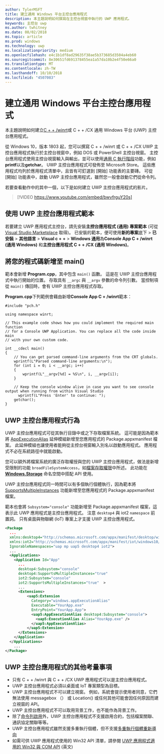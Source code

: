 ```yaml
---
author: TylerMSFT
title: 建立通用 Windows 平台主控台應用程式
description: 本主題說明如何撰寫在主控台視窗中執行的 UWP 應用程式。
keywords: 主控台 uwp
ms.author: twhitney
ms.date: 08/02/2018
ms.topic: article
ms.prod: windows
ms.technology: uwp
ms.localizationpriority: medium
ms.openlocfilehash: e4c1b1df8ad29635f38ae5b373685d3504a4eb60
ms.sourcegitcommit: 8e30651fd691378455ea1a57da10b2e4f50e66a0
ms.translationtype: MT
ms.contentlocale: zh-TW
ms.lasthandoff: 10/10/2018
ms.locfileid: "4507083"
---
```

# <a name="create-a-universal-windows-platform-console-app"></a>建立通用 Windows 平台主控台應用程式

本主題說明如何建立[C + + /winrt](/windows/uwp/cpp-and-winrt-apis/intro-to-using-cpp-with-winrt)或 C + + /CX 通用 Windows 平台 (UWP) 主控台應用程式。

從 Windows 10，版本 1803 起，您可以撰寫 C + + /winrt 或 C + + /CX UWP 主控台應用程式執行於主控台視窗中，例如 DOS 或 PowerShell 主控台視窗。 主控台應用程式使用主控台視窗輸入與輸出，並可以使用[通用 C 執行階段](/cpp/c-runtime-library/reference/crt-alphabetical-function-reference)功能，例如**printf**以及**getchar**。 UWP 主控台應用程式可發佈至 Microsoft Store。 這些應用程式均列於應用程式清單中，且皆有可釘選到 \[開始\] 功能表的主要磚。 可從 [開始] 功能表中，啟動 UWP 主控台應用程式，雖然您一般會啟動它們從命令列。

若要查看動作中的其中一個，以下是如何建立 UWP 主控台應用程式的影片。

> [!VIDEO https://www.youtube.com/embed/bwvfrguY20s]

## <a name="use-a-uwp-console-app-template"></a>使用 UWP 主控台應用程式範本 

若要建立 UWP 應用程式主控台，請先安裝**主控台應用程式 (通用) 專案範本** (可從 [Visual Studio Marketplace](https://marketplace.visualstudio.com/items?itemName=AndrewWhitechapelMSFT.ConsoleAppUniversal) 取得)。 已安裝的範本，便可使用**新的專案**底下 > **已安裝** > **其他語言** > **Visual c + +** > **Windows 通用**為**Console App C + /winrt (通用 Windows)** 和**主控台應用程式 C + + /CX (通用 Windows)**。

## <a name="add-your-code-to-main"></a>將您的程式碼新增至 main()

範本會新增 **Program.cpp**，其中包含 `main()` 函數。 這是在 UWP 主控台應用程式中執行開始的位置。 存取具有 `__argc` 與 `__argv` 參數的命令列引數。 當控制項從 `main()` 傳回時，會有 UWP 主控台應用程式存取。

**Program.cpp**下列範例會藉由新增**Console App C + /winrt**範本：

```cppwinrt
#include "pch.h"

using namespace winrt;

// This example code shows how you could implement the required main function
// for a Console UWP Application. You can replace all the code inside main
// with your own custom code.

int __cdecl main()
{
    // You can get parsed command-line arguments from the CRT globals.
    wprintf(L"Parsed command-line arguments:\n");
    for (int i = 0; i < __argc; i++)
    {
        wprintf(L"__argv[%d] = %S\n", i, __argv[i]);
    }

    // Keep the console window alive in case you want to see console output when running from within Visual Studio
      wprintf(L"Press 'Enter' to continue: ");
    getchar();
}
```

## <a name="uwp-console-app-behavior"></a>UWP 主控台應用程式行為

UWP 主控台應用程式可從其執行目錄中或之下存取檔案系統。 這可能是因為範本將 [AppExecutionAlias](https://docs.microsoft.com/uwp/schemas/appxpackage/uapmanifestschema/element-uap5-appexecutionalias) 延伸模組新增至您應用程式的 Package.appxmanifest 檔案。 此延伸模組也讓使用者能夠從主控台視窗輸入別名以啟動應用程式。 應用程式不必在系統路徑中就能啟動。

您可以額外將檔案系統的廣泛存取權授與您的 UWP 主控台應用程式，做法是新增受限制的功能 `broadFileSystemAccess`，如[檔案存取權限](https://docs.microsoft.com/windows/uwp/files/file-access-permissions)中所述。 此功能在 [**Windows.Storage**](https://msdn.microsoft.com/library/windows/apps/BR227346) 命名空間中搭配 API 使用。

UWP 主控台應用程式同一時間可以有多個執行個體執行，因為範本將 [SupportsMultipleInstances](multi-instance-uwp.md) 功能新增至您應用程式的 Package.appxmanifest 檔案。

範本也會將 `Subsystem="console"` 功能新增至 Package.appxmanifest 檔案，這表示此 UWP 應用程式是主控台應用程式。 注意 `desktop4` 與 iot2 `namespace` 前置詞。 只有桌面與物聯網 (IoT) 專案上才支援 UWP 主控台應用程式。

```xml
<Package
  ...
  xmlns:desktop4="http://schemas.microsoft.com/appx/manifest/desktop/windows10/4" 
  xmlns:iot2="http://schemas.microsoft.com/appx/manifest/iot/windows10/2" 
  IgnorableNamespaces="uap mp uap5 desktop4 iot2">
  ...
  <Applications>
    <Application Id="App"
      ...
      desktop4:Subsystem="console" 
      desktop4:SupportsMultipleInstances="true" 
      iot2:Subsystem="console" 
      iot2:SupportsMultipleInstances="true"  >
      ...
      <Extensions>
          <uap5:Extension 
            Category="windows.appExecutionAlias" 
            Executable="YourApp.exe" 
            EntryPoint="YourApp.App">
            <uap5:AppExecutionAlias desktop4:Subsystem="console">
              <uap5:ExecutionAlias Alias="YourApp.exe" />
            </uap5:AppExecutionAlias>
          </uap5:Extension>
      </Extensions>
    </Application>
  </Applications>
    ...
</Package>
```

## <a name="additional-considerations-for-uwp-console-apps"></a>UWP 主控台應用程式的其他考量事項

- 只有 C + + /winrt 與 C + + /CX UWP 應用程式可以是主控台應用程式。
- UWP 主控台應用程式必須以桌面或 IoT 專案類型為目標。
- UWP 主控台應用程式不可以建立視窗。 例如，系統會提示使用者同意，它們無法使用 messagebox （） 或 Location() 或任何其他可能會因任何原因而建立視窗的 API。
- UWP 主控台應用程式不可以取用背景工作，也不能作為背景工作。
- 除了[命令列啟用](https://blogs.windows.com/buildingapps/2017/07/05/command-line-activation-universal-windows-apps/#5YJUzjBoXCL4MhAe.97)外，UWP 主控台應用程式不支援啟用合約，包括檔案關聯、通訊協定關聯等等。
- UWP 主控台應用程式雖然支援多重執行個體，但不支援[多重執行個體重新導向](multi-instance-uwp.md)
- 如需可供 UWP 應用程式使用的 Win32 API 清單，請參閱 [UWP 應用程式適用的 Win32 與 COM API](https://docs.microsoft.com/uwp/win32-and-com/win32-and-com-for-uwp-apps) (英文)